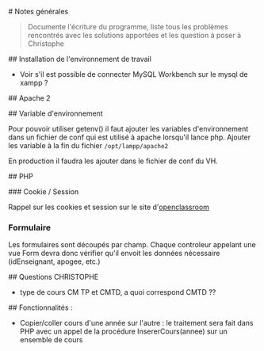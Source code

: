 # Notes générales

> Documente l'écriture du programme, liste tous les problèmes rencontrés avec les solutions apportées et les question à poser à Christophe

## Installation de l'environnement de travail

- Voir s'il est possible de connecter MySQL Workbench sur le mysql de xampp ?


## Apache 2

## Variable d'environnement

Pour pouvoir utiliser getenv() il faut ajouter les variables d'environnement dans un fichier de conf qui est utilisé à apache lorsqu'il lance php. Ajouter les variable à la fin du fichier `/opt/lampp/apache2`

En production il faudra les ajouter dans le fichier de conf du VH.

## PHP

### Cookie / Session

Rappel sur les cookies et session sur le site d'[openclassroom](https://openclassrooms.com/courses/concevez-votre-site-web-avec-php-et-mysql/session-cookies)

### Formulaire

Les formulaires sont découpés par champ. Chaque controleur appelant une vue Form devra donc vérifier qu'il envoit les données nécessaire (idEnseignant, apogee, etc.)

## Questions CHRISTOPHE

- type de cours CM TP et CMTD, a quoi correspond CMTD ??

## Fonctionnalités :

- Copier/coller cours d'une année sur l'autre : le traitement sera fait dans PHP avec un appel de la procédure InsererCours(annee) sur un ensemble de cours
